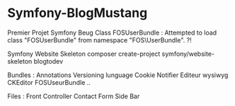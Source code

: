 # Symfony-BlogMustang
Premier Projet Symfony Beug Class FOSUserBundle : Attempted to load class "FOSUserBundle" from namespace "FOS\UserBundle". ?!


Symfony Website Skeleton
composer create-project symfony/website-skeleton blogtodev

Bundles : 
  Annotations
  Versioning lunguage
  Cookie Notifier
  Editeur wysiwyg CKEditor
  FOSUseurBundle .. 
  

Files :
  Front Controller
  Contact Form
  Side Bar
